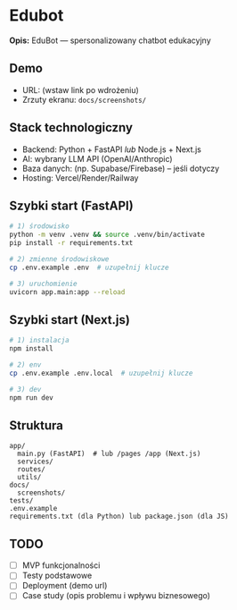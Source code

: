 # Edubot

**Opis:** EduBot — spersonalizowany chatbot edukacyjny

## Demo
- URL: (wstaw link po wdrożeniu)
- Zrzuty ekranu: `docs/screenshots/`

## Stack technologiczny
- Backend: Python + FastAPI _lub_ Node.js + Next.js
- AI: wybrany LLM API (OpenAI/Anthropic)
- Baza danych: (np. Supabase/Firebase) – jeśli dotyczy
- Hosting: Vercel/Render/Railway

## Szybki start (FastAPI)
```bash
# 1) środowisko
python -m venv .venv && source .venv/bin/activate
pip install -r requirements.txt

# 2) zmienne środowiskowe
cp .env.example .env  # uzupełnij klucze

# 3) uruchomienie
uvicorn app.main:app --reload
```

## Szybki start (Next.js)
```bash
# 1) instalacja
npm install

# 2) env
cp .env.example .env.local  # uzupełnij klucze

# 3) dev
npm run dev
```

## Struktura
```
app/
  main.py (FastAPI)  # lub /pages /app (Next.js)
  services/
  routes/
  utils/
docs/
  screenshots/
tests/
.env.example
requirements.txt (dla Python) lub package.json (dla JS)
```

## TODO
- [ ] MVP funkcjonalności
- [ ] Testy podstawowe
- [ ] Deployment (demo url)
- [ ] Case study (opis problemu i wpływu biznesowego)
